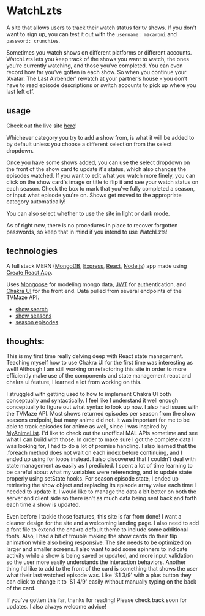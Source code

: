 # WatchLzts
A site that allows users to track their watch status for tv shows. If you don't want to sign up, you can test it out with the `username: macaroni` and `password: crunchies`. 

Sometimes you watch shows on different platforms or different accounts. WatchLzts lets you keep track of the shows you want to watch, the ones you’re currently watching, and those you’ve completed. You can even record how far you've gotten in each show. So when you continue your ‘Avatar: The Last Airbender’ rewatch at your partner’s house - you don’t have to read episode descriptions or switch accounts to pick up where you last left off. 
## usage
Check out the live site [here](https://watchlzts.herokuapp.com/)!

Whichever category you try to add a show from, is what it will be added to by default unless you choose a different selection from the select dropdown.

Once you have some shows added, you can use the select dropdown on the front of the show card to update it's status, which also changes the episodes watched. If you want to edit what you watch more finely, you can click on the show card's image or title to flip it and see your watch status on each season. Check the box to mark that you've fully completed a season, or input what episode you're on. Shows get moved to the appropriate category automatically!

You can also select whether to use the site in light or dark mode.

As of right now, there is no procedures in place to recover forgotten passwords, so keep that in mind if you intend to use WatchLzts!

## technologies
A full stack MERN ([MongoDB](https://www.mongodb.com/), [Express](https://expressjs.com/), [React](https://reactjs.org/), [Node.js](https://nodejs.org/en/)) app made using [Create React App](https://create-react-app.dev/).

Uses [Mongoose](https://mongoosejs.com/) for modeling mongo data, [JWT](https://jwt.io/) for authentication, and [Chakra UI](https://chakra-ui.com/) for the front end. 
Data pulled from several endpoints of the TVMaze API.
* [show search](https://www.tvmaze.com/api#show-search)
* [show seasons](https://www.tvmaze.com/api#show-seasons)
* [season episodes](https://www.tvmaze.com/api#season-episodes)

## thoughts:
This is my first time really delving deep with React state management. Teaching myself how to use Chakra UI for the first time was interesting as well! Although I am still working on refactoring this site in order to more efficiently make use of the components and state management react and chakra ui feature, I learned a lot from working on this.

I struggled with getting used to how to implement Chakra UI both conceptually and syntactically. I feel like I understand it well enough conceptually to figure out what syntax to look up now. 
I also had issues with the TVMaze API. Most shows returned episodes per season from the show seasons endpoint, but many anime did not. It was important for me to be able to track episodes for anime as well, since I was inspired by [MyAnimeList](https://myanimelist.net/). I'd like to check out the unoffical MAL APIs sometime and see what I can build with those. In order to make sure I got the complete data I was looking for, I had to do a lot of promise handling. I also learned that the .foreach method does not wait on each index before continuing, and I ended up using for loops instead.
I also discovered that I couldn't deal with state management as easily as I predicted. I spent a lot of time learning to be careful about what my variables were referencing, and to update state properly using setState hooks. For season episode state, I ended up retrieving the show object and replacing its episode array value each time I needed to update it. I would like to manage the data a bit better on both the server and client side so there isn't as much data being sent back and forth each time a show is updated. 

Even before I tackle those features, this site is far from done! I want a cleaner design for the site and a welcoming landing page. I also need to add a font file to extend the chakra default theme to include some additional fonts.
Also, I had a bit of trouble making the show cards do their flip animation while also being responsive. The site needs to be optimized on larger and smaller screens. 
I also want to add some spinners to indicate activity while a show is being saved or updated, and more input validation so the user more easily understands the interaction behaviors.
Another thing I'd like to add to the front of the card is something that shows the user what their last watched episode was. Like 'S1 3/9' with a plus button they can click to change it to 'S1 4/9' easily without manually typing on the back of the card. 

If you've gotten this far, thanks for reading! Please check back soon for updates. I also always welcome advice!
